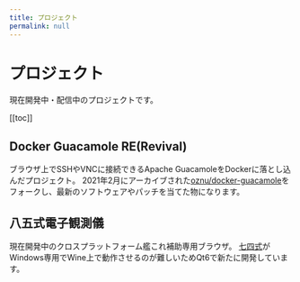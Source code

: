 ```yaml
---
title: プロジェクト
permalink: null
---
```


# プロジェクト

現在開発中・配信中のプロジェクトです。

[[toc]]

## Docker Guacamole RE(Revival)

ブラウザ上でSSHやVNCに接続できるApache GuacamoleをDockerに落とし込んだプロジェクト。
2021年2月にアーカイブされた[oznu/docker-guacamole](https://github.com/oznu/docker-guacamole)をフォークし、最新のソフトウェアやパッチを当てた物になります。

## 八五式電子観測儀

現在開発中のクロスプラットフォーム艦これ補助専用ブラウザ。
[七四式](https://github.com/dais-k/ElectronicObserver)がWindows専用でWine上で動作させるのが難しいためQt6で新たに開発しています。

